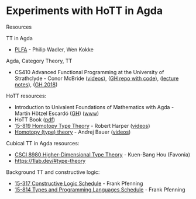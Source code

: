 # Experiments with HoTT in Agda

Resources

TT in Agda
* [PLFA](https://plfa.github.io/) - Philip Wadler, Wen Kokke

Agda, Category Theory, TT
* CS410 Advanced Functional Programming at the University of Strathclyde - Conor McBride ([videos](https://www.youtube.com/playlist?list=PLqggUNm8QSqmeTg5n37oxBif-PInUfTJ2)), ([GH repo with code](https://github.com/pigworker/CS410-17)), ([lecture notes](https://github.com/pigworker/CS410-15/blob/master/CS410-notes.pdf)), ([GH 2018](https://github.com/pigworker/CS410-18))

HoTT resources:
* Introduction to Univalent Foundations of Mathematics with Agda - Martín Hötzel Escardó ([GH](https://github.com/martinescardo/HoTT-UF-Agda-Lecture-Notes)) ([www](https://www.cs.bham.ac.uk/~mhe/HoTT-UF-in-Agda-Lecture-Notes/HoTT-UF-Agda.html))
* HoTT Book ([pdf](https://hott.github.io/book/hott-a4-1351-g99f4de9.pdf))
* [15-819 Homotopy Type Theory](http://www.cs.cmu.edu/~rwh/courses/hott/) - Robert Harper ([videos](https://www.youtube.com/watch?v=u92V0OMgvhM&list=PL1-2D_rCQBarjdqnM21sOsx09CtFSVO6Z))
* [Homotopy (type) theory](https://github.com/andrejbauer/homotopy-type-theory-course) - Andrej Bauer ([videos](https://www.youtube.com/watch?v=FBjz8mFXH7M&list=PL-47DDuiZOMCRDiXDZ1fI0TFLQgQqOdDa))

Cubical TT in Agda resources:
* [CSCI 8980 Higher-Dimensional Type Theory](https://favonia.org/courses/hdtt2020/) - Kuen-Bang Hou (Favonia)
* https://1lab.dev/#type-theory

Background TT and constructive logic:
* [15-317 Constructive Logic
Schedule](http://www.cs.cmu.edu/~fp/courses/15317-f17/schedule.html) - Frank Pfenning
* [15-814 Types and Programming Languages
Schedule](https://www.cs.cmu.edu/~fp/courses/15814-f21/schedule.html) - Frank Pfenning

